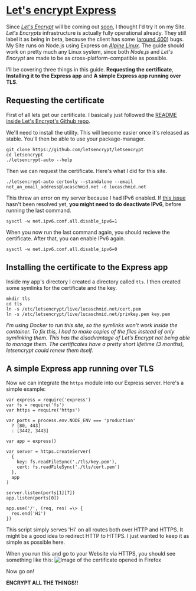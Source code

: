 # [Let's encrypt Express][0]

Since [_Let's Encrypt_][1] will be coming out [soon][2], I thought I'd try it on my Site. _Let's Encrypts_ infrastructure is actually fully operational already. They still label it as being in beta, because the client has some ([around 400][3]) bugs. My Site runs on Node.js using Express on [_Alpine Linux_][4]. The guide should work on pretty much any Linux system, since both _Node.js_ and _Let's Encrypt_ are made to be as cross-platform-compatible as possible.

I'll be covering three things in this guide. **Requesting the certificate**, **Installing it to the Express app** and **A simple Express app running over TLS**.

## Requesting the certificate

First of all lets get our certificate. I basically just followed the [README inside Let's Encrypt's Github repo][5].

We'll need to install the utility. This will become easier once it's released as stable. You'll then be able to use your package-manager.

```
git clone https://github.com/letsencrypt/letsencrypt
cd letsencrypt
./letsencrypt-auto --help
```

Then we can request the certificate. Here's what I did for this site.

```
./letsencrypt-auto certonly --standalone --email not_an_email_address@lucaschmid.net -d lucaschmid.net
```

This threw an error on my server because I had IPv6 enabled. If [this issue][6] hasn't been resolved yet, **you might need to do deactivate IPv6**, before running the last command.

```
sysctl -w net.ipv6.conf.all.disable_ipv6=1
```

When you now run the last command again, you should recieve the certificate. After that, you can enable IPv6 again.

```
sysctl -w net.ipv6.conf.all.disable_ipv6=0
```

## Installing the certificate to the Express app

Inside my app's directory I created a directory called `tls`. I then created some symlinks for the certificate and the key.

```
mkdir tls
cd tls
ln -s /etc/letsencrypt/live/lucaschmid.net/cert.pem
ln -s /etc/letsencrypt/live/lucaschmid.net/privkey.pem key.pem
```

_I'm using Docker to run this site, so the symlinks won't work inside the container. To fix this, I had to make copies of the files instead of only symlinking them. This has the disadvantage of Let’s Encrypt not being able to manage them. The certificates have a pretty short lifetime (3 months), letsencrypt could renew them itself._

## A simple Express app running over TLS

Now we can integrate the `https` module into our Express server. Here's a simple example:

```
var express = require('express')
var fs = require('fs')
var https = require('https')

var ports = process.env.NODE_ENV === 'production'
  ? [80, 443]
  : [3442, 3443]

var app = express()

var server = https.createServer(
  {
    key: fs.readFileSync('./tls/key.pem'),
    cert: fs.readFileSync('./tls/cert.pem')
  },
  app
)

server.listen(ports[1][7])
app.listen(ports[0])

app.use('/', (req, res) =\> {
  res.end('Hi')
})
```

This script simply serves 'Hi' on all routes both over HTTP and HTTPS. It might be a good idea to redirect HTTP to HTTPS. I just wanted to keep it as simple as possible here.

When you run this and go to your Website via HTTPS, you should see something like this:
![Image of the certificate opened in Firefox][image-1]

Now go on!

**ENCRYPT ALL THE THINGS!!**

[0]: /anotherblog/letsencrypt-express
[1]: https://letsencrypt.org/
[2]: https://letsencrypt.org/2015/11/12/public-beta-timing.html
[3]: https://github.com/letsencrypt/letsencrypt/issues
[4]: https://alpinelinux.org/
[5]: https://github.com/letsencrypt/letsencrypt/blob/master/README.rst
[6]: https://github.com/letsencrypt/boulder/issues/1046
[7]: https://letsencrypt.org/

[image-1]: /_img/certificate.png

